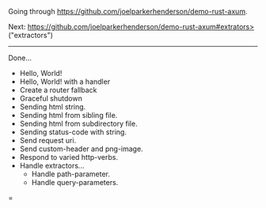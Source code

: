 Going through <https://github.com/joelparkerhenderson/demo-rust-axum>.

Next:
https://github.com/joelparkerhenderson/demo-rust-axum#extrators> ("extractors")

---


Done...

- Hello, World!
- Hello, World! with a handler
- Create a router fallback
- Graceful shutdown
- Sending html string.
- Sending html from sibling file.
- Sending html from subdirectory file.
- Sending status-code with string.
- Send request uri.
- Send custom-header and png-image.
- Respond to varied http-verbs.
- Handle extractors...
    - Handle path-parameter.
    - Handle query-parameters.

=